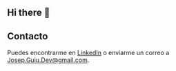 ## Hi there 👋

## Contacto
Puedes encontrarme en [LinkedIn](https://github.com/josepguiudev/) o enviarme un correo a [Josep.Guiu.Dev@gmail.com](mailto:Josep.Guiu.Dev@gmail.com).

<!--
**josepguiudev/josepguiudev** is a ✨ _special_ ✨ repository because its `README.md` (this file) appears on your GitHub profile.

Here are some ideas to get you started:

- 🔭 I’m currently working on ...
- 🌱 I’m currently learning ...
- 👯 I’m looking to collaborate on ...
- 🤔 I’m looking for help with ...
- 💬 Ask me about ...
- 📫 How to reach me: ...
- 😄 Pronouns: ...
- ⚡ Fun fact: ...
-->
